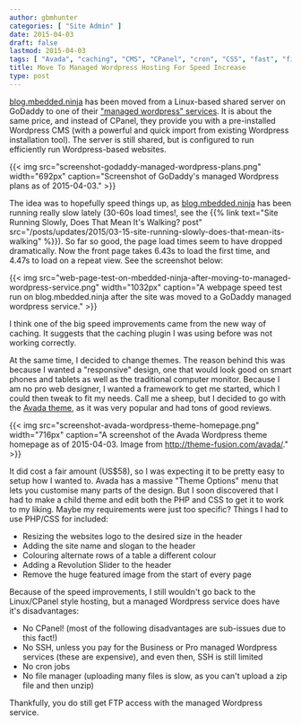 ```yaml
---
author: gbmhunter
categories: [ "Site Admin" ]
date: 2015-04-03
draft: false
lastmod: 2015-04-03
tags: [ "Avada", "caching", "CMS", "CPanel", "cron", "CSS", "fast", "file manager", "FTP", "GoDaddy", "HTML", "Linux", "managed", "performance", "PHP", "slow", "speed", "ssh", "theme", "website", "Wordpress" ]
title: Move To Managed Wordpress Hosting For Speed Increase
type: post
---
```


[blog.mbedded.ninja](/) has been moved from a Linux-based shared server on GoDaddy to one of their ["managed wordpress" services](https://support.godaddy.com/help/article/8926/what-is-managed-wordpress). It is about the same price, and instead of CPanel, they provide you with a pre-installed Wordpress CMS (with a powerful and quick import from existing Wordpress installation tool). The server is still shared, but is configured to run efficiently run Wordpress-based websites.

{{< img src="screenshot-godaddy-managed-wordpress-plans.png" width="692px" caption="Screenshot of GoDaddy's managed Wordpress plans as of 2015-04-03."  >}}

The idea was to hopefully speed things up, as [blog.mbedded.ninja](/) has been running really slow lately (30-60s load times!, see the {{% link text="Site Running Slowly, Does That Mean It's Walking? post" src="/posts/updates/2015/03-15-site-running-slowly-does-that-mean-its-walking" %}}). So far so good, the page load times seem to have dropped dramatically. Now the front page takes 6.43s to load the first time, and 4.47s to load on a repeat view. See the screenshot below:

{{< img src="web-page-test-on-mbedded-ninja-after-moving-to-managed-wordpress-service.png" width="1032px" caption="A webpage speed test run on blog.mbedded.ninja after the site was moved to a GoDaddy managed wordpress service."  >}}

I think one of the big speed improvements came from the new way of caching. It suggests that the caching plugin I was using before was not working correctly.

At the same time, I decided to change themes. The reason behind this was because I wanted a "responsive" design, one that would look good on smart phones and tablets as well as the traditional computer monitor. Because I am no pro web designer, I wanted a framework to get me started, which I could then tweak to fit my needs. Call me a sheep, but I decided to go with the [Avada theme](http://themeforest.net/item/avada-responsive-multipurpose-theme/2833226), as it was very popular and had tons of good reviews.

{{< img src="screenshot-avada-wordpress-theme-homepage.png" width="716px" caption="A screenshot of the Avada Wordpress theme homepage as of 2015-04-03. Image from http://theme-fusion.com/avada/."  >}}

It did cost a fair amount (US$58), so I was expecting it to be pretty easy to setup how I wanted to. Avada has a massive "Theme Options" menu that lets you customise many parts of the design. But I soon discovered that I had to make a child theme and edit both the PHP and CSS to get it to work to my liking. Maybe my requirements were just too specific? Things I had to use PHP/CSS for included:

* Resizing the websites logo to the desired size in the header
* Adding the site name and slogan to the header
* Colouring alternate rows of a table a different colour
* Adding a Revolution Slider to the header
* Remove the huge featured image from the start of every page

Because of the speed improvements, I still wouldn't go back to the Linux/CPanel style hosting, but a managed Wordpress service does have it's disadvantages:

* No CPanel! (most of the following disadvantages are sub-issues due to this fact!)
* No SSH, unless you pay for the Business or Pro managed Wordpress services (these are expensive), and even then, SSH is still limited
* No cron jobs
* No file manager (uploading many files is slow, as you can't upload a zip file and then unzip)

Thankfully, you do still get FTP access with the managed Wordpress service.
